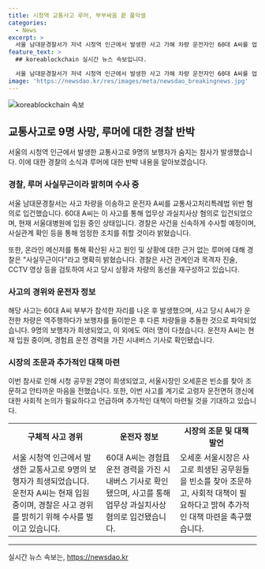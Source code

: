 ```yaml
---
title: 시청역 교통사고 루머, 부부싸움 끝 풀악셀
categories:
  - News
excerpt: >
  서울 남대문경찰서가 저녁 시청역 인근에서 발생한 사고 가해 차량 운전자인 60대 A씨를 업무상과실치사상 혐의로 입건했다. A씨는 현재 서울대병원에 입원 중이며, 경찰은 사고 원인을 조사 중이다. 온라인 메신저를 통해 루머가 확산된 것에 대해 경찰은 사실무근이라고 반박했다. A씨와 부부는 호텔 출구에서 싸운 후 사고를 일으켰는데, 여러 차량과 보행자들을 들이받은 것으로 파악되었다. 사고 당시 A씨의 운전 경력과 차량의 동선을 재구성하는 등 경찰은 사고를 철저히 수사 중이다.
feature_text: >
  ## koreablockchain 실시간 뉴스 속보입니다.

  서울 남대문경찰서가 저녁 시청역 인근에서 발생한 사고 가해 차량 운전자인 60대 A씨를 업무상과실치사상 혐의로 입건했다. A씨는 현재 서울대병원에 입원 중이며, 경찰은 사고 원인을 조사 중이다. 온라인 메신저를 통해 루머가 확산된 것에 대해 경찰은 사실무근이라고 반박했다. A씨와 부부는 호텔 출구에서 싸운 후 사고를 일으켰는데, 여러 차량과 보행자들을 들이받은 것으로 파악되었다. 사고 당시 A씨의 운전 경력과 차량의 동선을 재구성하는 등 경찰은 사고를 철저히 수사 중이다.
image: 'https://newsdao.kr/res/images/meta/newsdao_breakingnews.jpg'
---
```


<p><img src="https://newsdao.kr/res/images/meta/newsdao_breakingnews.jpg" alt="koreablockchain 속보" /></p>

<h2 data-ke-size="size26">교통사고로 9명 사망, 루머에 대한 경찰 반박</h2>

<p data-ke-size="size16">서울의 시청역 인근에서 발생한 교통사고로 9명의 보행자가 숨지는 참사가 발생했습니다. 이에 대한 경찰의 소식과 루머에 대한 반박 내용을 알아보겠습니다.</p>

<h3>경찰, 루머 사실무근이라 밝히며 수사 중</h3>

<p data-ke-size="size16">서울 남대문경찰서는 사고 차량을 이송하고 운전자 A씨를 교통사고처리특례법 위반 혐의로 입건했습니다. 60대 A씨는 이 사고를 통해 업무상 과실치사상 혐의로 입건되었으며, 현재 서울대병원에 입원 중인 상태입니다. 경찰은 사건을 신속하게 수사할 예정이며, 사실관계 확인 등을 통해 엄정한 조치를 취할 것이라 밝혔습니다.</p>

<p data-ke-size="size16">또한, 온라인 메신저를 통해 확산된 사고 원인 및 상황에 대한 근거 없는 루머에 대해 경찰은 "사실무근이다"라고 명확히 밝혔습니다. 경찰은 사건 관계인과 목격자 진술, CCTV 영상 등을 검토하여 사고 당시 상황과 차량의 동선을 재구성하고 있습니다.</p>

<h3>사고의 경위와 운전자 정보</h3>

<p data-ke-size="size16">해당 사고는 60대 A씨 부부가 참석한 자리를 나온 후 발생했으며, 사고 당시 A씨가 운전한 차량은 역주행하다가 보행자를 들이받은 후 다른 차량들을 추돌한 것으로 파악되었습니다. 9명의 보행자가 희생되었고, 이 외에도 여러 명이 다쳤습니다. 운전자 A씨는 현재 입원 중이며, 경험且 운전 경력을 가진 시내버스 기사로 확인됐습니다.</p>

<h3>시장의 조문과 추가적인 대책 마련</h3>

<p data-ke-size="size16">이번 참사로 인해 시청 공무원 2명이 희생되었고, 서울시장인 오세훈은 빈소를 찾아 조문하고 안타까운 마음을 전했습니다. 또한, 이번 사고를 계기로 고령자 운전면허 갱신에 대한 사회적 논의가 필요하다고 언급하며 추가적인 대책이 마련될 것을 기대하고 있습니다.</p>

<table>
    <tr>
        <td style="text-align: center; height: 17px;"><b>구체적 사고 경위</b></td>
        <td style="text-align: center; height: 17px;"><b>운전자 정보</b></td>
        <td style="text-align: center; height: 17px;"><b>시장의 조문 및 대책 발언</b></td>
    </tr>
    <tr>
        <td style="text-align: left;">서울 시청역 인근에서 발생한 교통사고로 9명의 보행자가 희생되었습니다. 운전자 A씨는 현재 입원 중이며, 경찰은 사고 경위를 밝히기 위해 수사를 벌이고 있습니다.</td>
        <td style="text-align: left;">60대 A씨는 경험且 운전 경력을 가진 시내버스 기사로 확인됐으며, 사고를 통해 업무상 과실치사상 혐의로 입건됐습니다.</td>
        <td style="text-align: left;">오세훈 서울시장은 사고로 희생된 공무원들을 빈소를 찾아 조문하고, 사회적 대책이 필요하다고 밝혀 추가적인 대책 마련을 촉구했습니다.</td>
    </tr>
</table>

<p><hr></p>
실시간 뉴스 속보는, <a href="https://newsdao.kr" rel="dofollow">https://newsdao.kr</a>


